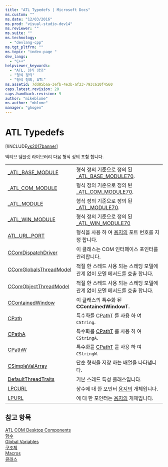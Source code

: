 ```yaml
---
title: "ATL Typedefs | Microsoft Docs"
ms.custom: ""
ms.date: "12/03/2016"
ms.prod: "visual-studio-dev14"
ms.reviewer: ""
ms.suite: ""
ms.technology: 
  - "devlang-cpp"
ms.tgt_pltfrm: ""
ms.topic: "index-page "
dev_langs: 
  - "C++"
helpviewer_keywords: 
  - "ATL, 형식 정의"
  - "형식 정의"
  - "형식 정의, ATL"
ms.assetid: 7dd05baa-3efb-4e3b-af23-793c610f4560
caps.latest.revision: 20
caps.handback.revision: 9
author: "mikeblome"
ms.author: "mblome"
manager: "ghogen"
---
```

# ATL Typedefs
[!INCLUDE[vs2017banner](../../assembler/inline/includes/vs2017banner.md)]

액티브 템플릿 라이브러리 다음 형식 정의 포함 합니다.  
  
|||  
|-|-|  
|[\_ATL\_BASE\_MODULE](../Topic/_ATL_BASE_MODULE.md)|형식 정의 기준으로 정의 된  [\_ATL\_BASE\_MODULE70](../../atl/reference/atl-base-module70-structure.md).|  
|[\_ATL\_COM\_MODULE](../Topic/_ATL_COM_MODULE.md)|형식 정의 기준으로 정의 된  [\_ATL\_COM\_MODULE70](../../atl/reference/atl-com-module70-structure.md).|  
|[\_ATL\_MODULE](../Topic/_ATL_MODULE.md)|형식 정의 기준으로 정의 된  [\_ATL\_MODULE70](../../atl/reference/atl-module70-structure.md).|  
|[\_ATL\_WIN\_MODULE](../Topic/_ATL_WIN_MODULE.md)|형식 정의 기준으로 정의 된  [\_ATL\_WIN\_MODULE70](../../atl/reference/atl-win-module70-structure.md)|  
|[ATL\_URL\_PORT](../Topic/ATL_URL_PORT.md)|형식을 사용 하 여  [용지의](../../atl/reference/curl-class.md) 포트 번호를 지정 합니다.|  
|[CComDispatchDriver](../Topic/CComDispatchDriver.md)|이 클래스는 COM 인터페이스 포인터를 관리합니다.|  
|[CComGlobalsThreadModel](../Topic/CComGlobalsThreadModel.md)|적절 한 스레드 사용 되는 스레딩 모델에 관계 없이 모델 메서드를 호출 합니다.|  
|[CComObjectThreadModel](../Topic/CComObjectThreadModel.md)|적절 한 스레드 사용 되는 스레딩 모델에 관계 없이 모델 메서드를 호출 합니다.|  
|[CContainedWindow](../Topic/CContainedWindow.md)|이 클래스의 특수화 된  **CContainedWindowT.**|  
|[CPath](../Topic/CPath.md)|특수화를  [CPathT](../../atl/reference/cpatht-class.md) 를 사용 하 여 `CString`.|  
|[CPathA](../Topic/CPathA.md)|특수화를  [CPathT](../../atl/reference/cpatht-class.md) 를 사용 하 여 `CStringA`.|  
|[CPathW](../Topic/CPathW.md)|특수화를  [CPathT](../../atl/reference/cpatht-class.md) 를 사용 하 여 `CStringW`.|  
|[CSimpleValArray](../Topic/CSimpleValArray.md)|단순 형식을 저장 하는 배열을 나타냅니다.|  
|[DefaultThreadTraits](../../atl/reference/atl-typedefs.md)|기본 스레드 특성 클래스입니다.|  
|[LPCURL](../Topic/LPCURL.md)|상수에 대 한 포인터  [용지의](../../atl/reference/curl-class.md) 개체입니다.|  
|[LPURL](../Topic/LPURL.md)|에 대 한 포인터는  [용지의](../../atl/reference/curl-class.md) 개체입니다.|  
  
## 참고 항목  
 [ATL COM Desktop Components](../../atl/atl-com-desktop-components.md)   
 [함수](../../atl/reference/atl-functions.md)   
 [Global Variables](../../atl/reference/atl-global-variables.md)   
 [구조체](../../atl/reference/atl-structures.md)   
 [Macros](../../atl/reference/atl-macros.md)   
 [클래스](../../atl/reference/atl-classes.md)